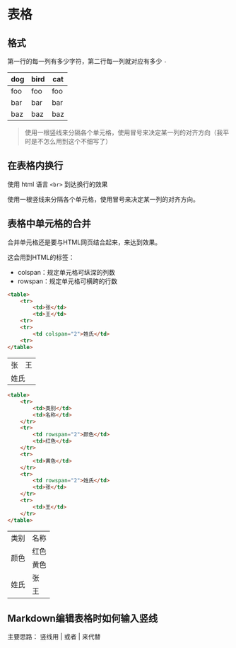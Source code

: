 # 表格

## 格式
第一行的每一列有多少字符，第二行每一列就对应有多少 `-`

dog | bird | cat
----|------|----
foo | foo  | foo
bar | bar  | bar
baz | baz  | baz

>使用一根竖线来分隔各个单元格，使用冒号来决定某一列的对齐方向（我平时是不怎么用到这个不细写了）

## 在表格内换行

使用 html 语言 `<br>` 到达换行的效果

使用一根竖线来分隔各个单元格，使用冒号来决定某一列的对齐方向。

## 表格中单元格的合并

合并单元格还是要与HTML网页结合起来，来达到效果。

这会用到HTML的标签：

- colspan：规定单元格可纵深的列数
- rowspan：规定单元格可横跨的行数

```html
<table>
    <tr>
        <td>张</td>
        <td>王</td>
    <tr>
    <tr>
        <td colspan="2">姓氏</td>
    <tr>
</table>
```

<table>
    <tr>
        <td>张</td>
        <td>王</td>
    <tr>
    <tr>
        <td colspan="2">姓氏</td>
    <tr>
</table>

```html
<table>
    <tr>
        <td>类别</td>
        <td>名称</td>
    </tr>
    <tr>
        <td rowspan="2">颜色</td>
        <td>红色</td>
    </tr>
    <tr>
        <td>黄色</td>
    </tr>
    <tr>
        <td rowspan="2">姓氏</td>
        <td>张</td>
    </tr>
    <tr>
        <td>王</td>
    </tr>
</table>
```

<table>
    <tr>
        <td>类别</td>
        <td>名称</td>
    </tr>
    <tr>
        <td rowspan="2">颜色</td>
        <td>红色</td>
    </tr>
    <tr>
        <td>黄色</td>
    </tr>
    <tr>
        <td rowspan="2">姓氏</td>
        <td>张</td>
    </tr>
    <tr>
        <td>王</td>
    </tr>
</table>

## Markdown编辑表格时如何输入竖线

主要思路： 竖线用 &#124; 或者 &#x7C; 来代替